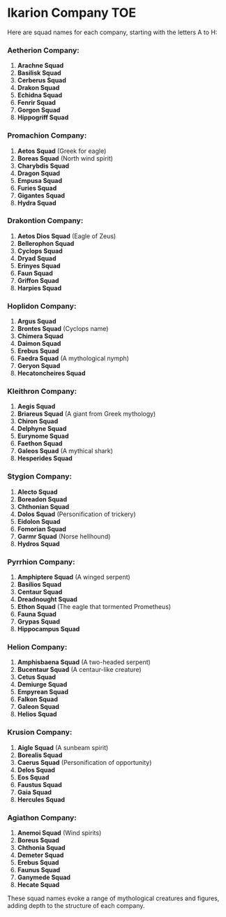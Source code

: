 # Ikarion Company TOE


Here are squad names for each company, starting with the letters A to H:

### **Aetherion Company:**
1. **Arachne Squad**
2. **Basilisk Squad**
3. **Cerberus Squad**
4. **Drakon Squad**
5. **Echidna Squad**
6. **Fenrir Squad**
7. **Gorgon Squad**
8. **Hippogriff Squad**

### **Promachion Company:**
1. **Aetos Squad** (Greek for eagle)
2. **Boreas Squad** (North wind spirit)
3. **Charybdis Squad**
4. **Dragon Squad**
5. **Empusa Squad**
6. **Furies Squad**
7. **Gigantes Squad**
8. **Hydra Squad**

### **Drakontion Company:**
1. **Aetos Dios Squad** (Eagle of Zeus)
2. **Bellerophon Squad**
3. **Cyclops Squad**
4. **Dryad Squad**
5. **Erinyes Squad**
6. **Faun Squad**
7. **Griffon Squad**
8. **Harpies Squad**

### **Hoplidon Company:**
1. **Argus Squad**
2. **Brontes Squad** (Cyclops name)
3. **Chimera Squad**
4. **Daimon Squad**
5. **Erebus Squad**
6. **Faedra Squad** (A mythological nymph)
7. **Geryon Squad**
8. **Hecatoncheires Squad**

### **Kleithron Company:**
1. **Aegis Squad**
2. **Briareus Squad** (A giant from Greek mythology)
3. **Chiron Squad**
4. **Delphyne Squad**
5. **Eurynome Squad**
6. **Faethon Squad**
7. **Galeos Squad** (A mythical shark)
8. **Hesperides Squad**

### **Stygion Company:**
1. **Alecto Squad**
2. **Boreadon Squad**
3. **Chthonian Squad**
4. **Dolos Squad** (Personification of trickery)
5. **Eidolon Squad**
6. **Fomorian Squad**
7. **Garmr Squad** (Norse hellhound)
8. **Hydros Squad**

### **Pyrrhion Company:**
1. **Amphiptere Squad** (A winged serpent)
2. **Basilios Squad**
3. **Centaur Squad**
4. **Dreadnought Squad**
5. **Ethon Squad** (The eagle that tormented Prometheus)
6. **Fauna Squad**
7. **Grypas Squad**
8. **Hippocampus Squad**

### **Helion Company:**
1. **Amphisbaena Squad** (A two-headed serpent)
2. **Bucentaur Squad** (A centaur-like creature)
3. **Cetus Squad**
4. **Demiurge Squad**
5. **Empyrean Squad**
6. **Falkon Squad**
7. **Galeon Squad**
8. **Helios Squad**

### **Krusion Company:**
1. **Aigle Squad** (A sunbeam spirit)
2. **Borealis Squad**
3. **Caerus Squad** (Personification of opportunity)
4. **Delos Squad**
5. **Eos Squad**
6. **Faustus Squad**
7. **Gaia Squad**
8. **Hercules Squad**

### **Agiathon Company:**
1. **Anemoi Squad** (Wind spirits)
2. **Boreus Squad**
3. **Chthonia Squad**
4. **Demeter Squad**
5. **Erebus Squad**
6. **Faunus Squad**
7. **Ganymede Squad**
8. **Hecate Squad**

These squad names evoke a range of mythological creatures and figures, adding depth to the structure of each company.
